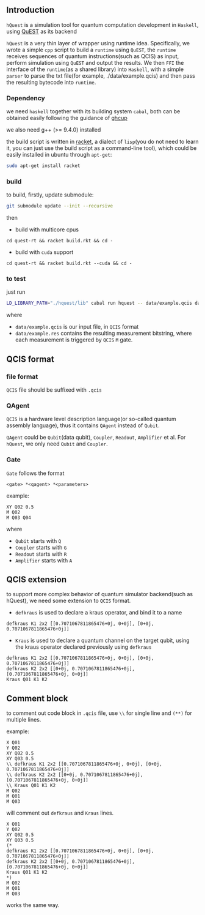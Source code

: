 
## Introduction
`hQuest` is a simulation tool for quantum computation development in `Haskell`, using [QuEST](https://github.com/QuEST-Kit/QuEST/tree/main) as its backend

`hQuest` is a very thin layer of wrapper using runtime idea. Specifically, we wrote a simple `cpp` script to build a `runtime` using `QuEST`, the `runtime` receives sequences of quantum instructions(such as QCIS) as input, perform simulation using `QuEST` and output the results. We then `FFI` the interface of the `runtime`(as a shared library) into `Haskell`, with a simple `parser` to parse the txt file(for example, ./data/example.qcis) and then pass the resulting bytecode into `runtime`.

### Dependency
we need `haskell` together with its building system `cabal`, both can be obtained easily following the guidance of [ghcup](https://www.haskell.org/ghcup/)

we also need g++ (>= 9.4.0) installed 

the build script is written in [racket](https://racket-lang.org/), a dialect of `lisp`(you do not need to learn it, you can just use the build script as a command-line tool), which could be easily installed in ubuntu through `apt-get`:
```bash
sudo apt-get install racket
```

### build
to build, firstly, update submodule:
```bash
git submodule update --init --recursive
```

then

- build with multicore cpus
```
cd quest-rt && racket build.rkt && cd -
```
- build with `cuda` support 
```
cd quest-rt && racket build.rkt --cuda && cd -
```


### to test
just run 
```bash
LD_LIBRARY_PATH="./hquest/lib" cabal run hquest -- data/example.qcis data/example.res
```
where 
- `data/example.qcis` is our input file, in `QCIS` format
- `data/example.res` contains the resulting measurement bitstring, where each measurement is triggered by `QCIS` `M` gate.

## QCIS format
### file format
`QCIS` file should be suffixed with `.qcis`

### QAgent 
`QCIS` is a hardware level description language(or so-called quantum assembly language), thus it contains `QAgent` instead of `Qubit`.

`QAgent` could be `Qubit`(data qubit), `Coupler`, `Readout`, `Amplifier` et al. For `hQuest`, we only need `Qubit` and `Coupler`.

### Gate
`Gate` follows the format 
```
<gate> *<qagent> *<parameters>
```
example:
```
XY Q02 0.5
M Q02
M Q03 Q04
```
where 
- `Qubit` starts with `Q`
- `Coupler` starts with `G`
- `Readout` starts with `R`
- `Amplifier` starts with `A`

## QCIS extension
to support more complex behavior of quantum simulator backend(such as hQuest), we need some extension to `QCIS` format.

- `defkraus` is used to declare a kraus operator, and bind it to a name
```
defkraus K1 2x2 [[0.7071067811865476+0j, 0+0j], [0+0j, 0.7071067811865476+0j]]
```

- `Kraus` is used to declare a quantum channel on the target qubit, using the kraus operator declared previously using `defkraus`
```
defkraus K1 2x2 [[0.7071067811865476+0j, 0+0j], [0+0j, 0.7071067811865476+0j]]
defkraus K2 2x2 [[0+0j, 0.7071067811865476+0j], [0.7071067811865476+0j, 0+0j]] 
Kraus Q01 K1 K2
```

## Comment block 
to comment out code block in `.qcis` file, use `\\` for single line and `(**)` for multiple lines.

example:
```
X Q01
Y Q02
XY Q02 0.5
XY Q03 0.5
\\ defkraus K1 2x2 [[0.7071067811865476+0j, 0+0j], [0+0j, 0.7071067811865476+0j]]
\\ defkraus K2 2x2 [[0+0j, 0.7071067811865476+0j], [0.7071067811865476+0j, 0+0j]] 
\\ Kraus Q01 K1 K2
M Q02
M Q01
M Q03
```
will comment out `defkraus` and `Kraus` lines.

```
X Q01
Y Q02
XY Q02 0.5
XY Q03 0.5
(* 
defkraus K1 2x2 [[0.7071067811865476+0j, 0+0j], [0+0j, 0.7071067811865476+0j]]
defkraus K2 2x2 [[0+0j, 0.7071067811865476+0j], [0.7071067811865476+0j, 0+0j]] 
Kraus Q01 K1 K2
*)
M Q02
M Q01
M Q03
```
works the same way.